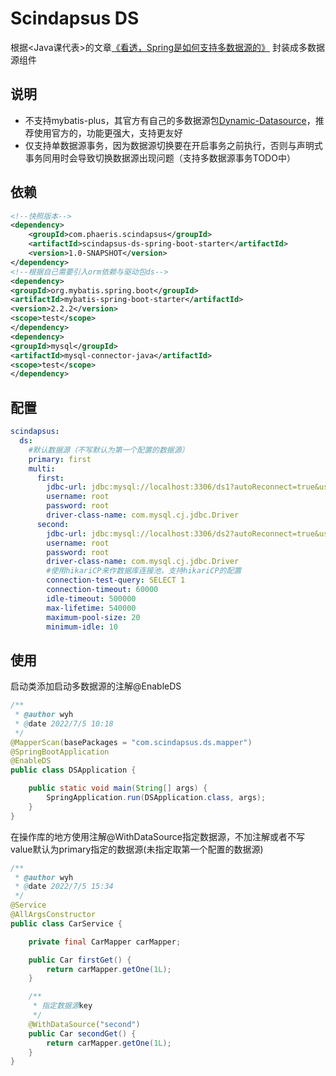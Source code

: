 # Scindapsus DS

根据<Java课代表>的文章[《看透，Spring是如何支持多数据源的》]
封装成多数据源组件

## 说明

- 不支持mybatis-plus，其官方有自己的多数据源包[Dynamic-Datasource]，推荐使用官方的，功能更强大，支持更友好
- 仅支持单数据源事务，因为数据源切换要在开启事务之前执行，否则与声明式事务同用时会导致切换数据源出现问题（支持多数据源事务TODO中）

## 依赖

```xml
<!--快照版本-->
<dependency>
    <groupId>com.phaeris.scindapsus</groupId>
    <artifactId>scindapsus-ds-spring-boot-starter</artifactId>
    <version>1.0-SNAPSHOT</version>
</dependency>
<!--根据自己需要引入orm依赖与驱动包ds-->
<dependency>
<groupId>org.mybatis.spring.boot</groupId>
<artifactId>mybatis-spring-boot-starter</artifactId>
<version>2.2.2</version>
<scope>test</scope>
</dependency>
<dependency>
<groupId>mysql</groupId>
<artifactId>mysql-connector-java</artifactId>
<scope>test</scope>
</dependency>
```

## 配置

```yaml
scindapsus:
  ds:
    #默认数据源（不写默认为第一个配置的数据源）
    primary: first
    multi:
      first:
        jdbc-url: jdbc:mysql://localhost:3306/ds1?autoReconnect=true&useUnicode=true&characterEncoding=utf8&zeroDateTimeBehavior=CONVERT_TO_NULL&useSSL=false&serverTimezone=GMT%2B8
        username: root
        password: root
        driver-class-name: com.mysql.cj.jdbc.Driver
      second:
        jdbc-url: jdbc:mysql://localhost:3306/ds2?autoReconnect=true&useUnicode=true&characterEncoding=utf8&zeroDateTimeBehavior=CONVERT_TO_NULL&useSSL=false&serverTimezone=GMT%2B8
        username: root
        password: root
        driver-class-name: com.mysql.cj.jdbc.Driver
        #使用hikariCP来作数据库连接池，支持hikariCP的配置
        connection-test-query: SELECT 1
        connection-timeout: 60000
        idle-timeout: 500000
        max-lifetime: 540000
        maximum-pool-size: 20
        minimum-idle: 10
```

## 使用

启动类添加启动多数据源的注解@EnableDS

```java
/**
 * @author wyh
 * @date 2022/7/5 10:18
 */
@MapperScan(basePackages = "com.scindapsus.ds.mapper")
@SpringBootApplication
@EnableDS
public class DSApplication {

    public static void main(String[] args) {
        SpringApplication.run(DSApplication.class, args);
    }
}
```

在操作库的地方使用注解@WithDataSource指定数据源，不加注解或者不写value默认为primary指定的数据源(未指定取第一个配置的数据源)

```java
/**
 * @author wyh
 * @date 2022/7/5 15:34
 */
@Service
@AllArgsConstructor
public class CarService {

    private final CarMapper carMapper;

    public Car firstGet() {
        return carMapper.getOne(1L);
    }

    /**
     * 指定数据源key
     */
    @WithDataSource("second")
    public Car secondGet() {
        return carMapper.getOne(1L);
    }
}
```

[《看透，Spring是如何支持多数据源的》]:https://mp.weixin.qq.com/s/at-QJjpFi3PK7jyk0hCwcA

[Dynamic-Datasource]:https://gitee.com/baomidou/dynamic-datasource-spring-boot-starter